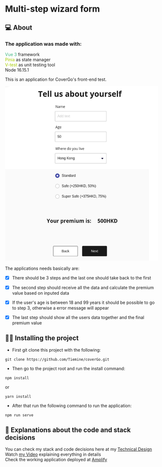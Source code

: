 # Multi-step wizard form

## 💻 About
### The application was made with:
<span style="color: #42b883">Vue 3</span> framework</br>
<span style="color: #a6cc00">Pinia</span> as state manager</br>
<span style="color: #a6cc00">V-test</span> as unit testing tool</br>
Node 16.15.1


This is an application for CoverGo's front-end test.

<img src="./src/assets/miro-example.jpeg" alt="miro example">

The applications needs basically are:

- [x] There should be 3 steps and the last one should take back to the first
- [x] The second step should receive all the data and calculate the premium value based on inputed data
- [x] If the user's age is between 18 and 99 years it should be possible to go to step 3, otherwise a error message will appear
- [x] The last step should show all the users data together and the final premium value


## 👩‍💻 Installing the project

- First git clone this project with the following:

```
git clone https://github.com/Tiemine/coverGo.git
```

- Then go to the project root and run the install command:

```
npm install
```

or

```
yarn install
```

- After that run the following command to run the application:
```
npm run serve
```


## 🔖 Explanations about the code and stack decisions

You can check my stack and code decisions here at my [Technical Design](https://docs.google.com/document/d/1GXNAHYUsfRiTyGqmcR38W14m2sqKy4Tl5gFip2ne6NE/edit?usp=sharing)<br/>
Watch [my Video](https://drive.google.com/file/d/1JWRoF5aIoyPvXo_Tn09e04dY1YYRaGZv/view?usp=sharing) explaining everything in details<br/>
Check the working application deployed at [Amplify](https://main.d1sqdqrkx3ruzg.amplifyapp.com/)